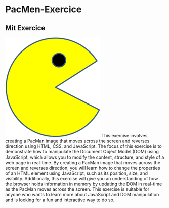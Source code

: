# PacMen-Exercice
## Mit Exercice
<img src="PacMan1.png" width="300"/>
This exercise involves creating a PacMan image that moves across the screen and reverses direction using HTML, CSS, and JavaScript. The focus of this exercise is to demonstrate how to manipulate the Document Object Model (DOM) using JavaScript, which allows you to modify the content, structure, and style of a web page in real-time. By creating a PacMan image that moves across the screen and reverses direction, you will learn how to change the properties of an HTML element using JavaScript, such as its position, size, and visibility. Additionally, this exercise will give you an understanding of how the browser holds information in memory by updating the DOM in real-time as the PacMan moves across the screen. This exercise is suitable for anyone who wants to learn more about JavaScript and DOM manipulation and is looking for a fun and interactive way to do so.
